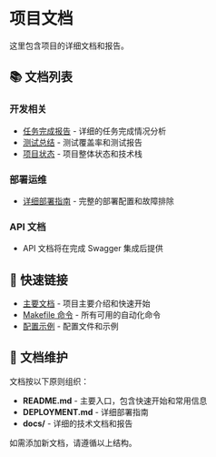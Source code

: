 # 项目文档

这里包含项目的详细文档和报告。

## 📚 文档列表

### 开发相关
- [任务完成报告](TASK_COMPLETION_REPORT.md) - 详细的任务完成情况分析
- [测试总结](TEST_SUMMARY.md) - 测试覆盖率和测试报告
- [项目状态](PROJECT_STATUS.md) - 项目整体状态和技术栈

### 部署运维
- [详细部署指南](../DEPLOYMENT.md) - 完整的部署配置和故障排除

### API 文档
- API 文档将在完成 Swagger 集成后提供

## 🔗 快速链接

- [主要文档](../README.md) - 项目主要介绍和快速开始
- [Makefile 命令](../Makefile) - 所有可用的自动化命令
- [配置示例](../configs/) - 配置文件和示例

## 📝 文档维护

文档按以下原则组织：
- **README.md** - 主要入口，包含快速开始和常用信息
- **DEPLOYMENT.md** - 详细部署指南
- **docs/** - 详细的技术文档和报告

如需添加新文档，请遵循以上结构。